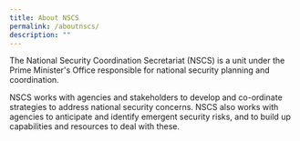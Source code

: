 ```yaml
---
title: About NSCS
permalink: /aboutnscs/
description: ""
---
```

The National Security Coordination Secretariat (NSCS) is a unit under the Prime Minister's Office responsible for national security planning and coordination.

NSCS works with agencies and stakeholders to develop and co-ordinate strategies to address national security concerns. NSCS also works with agencies to anticipate and identify emergent security risks, and to build up capabilities and resources to deal with these.